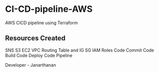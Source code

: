 # CI-CD-pipeline-AWS
AWS CICD pipeline using Terraform

Resources Created
-------------------
SNS
S3
EC2
VPC 
Routing Table and IG 
SG
IAM Roles
Code Commit
Code Build
Code Deploy
Code Pipeline

Developer - Janarthanan
